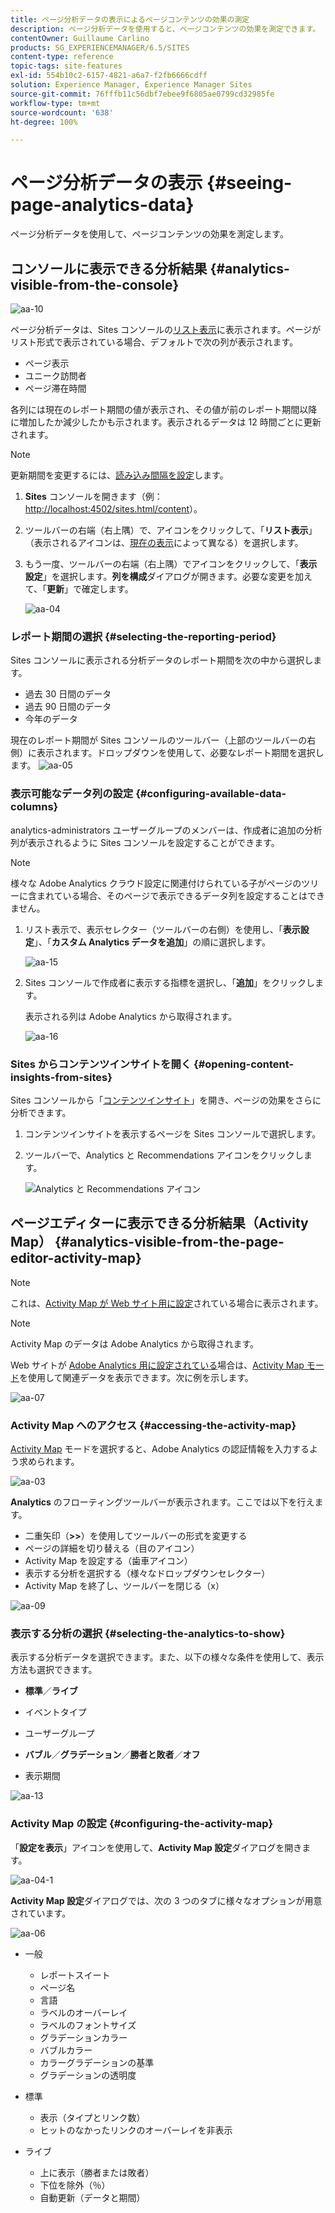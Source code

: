 ```yaml
---
title: ページ分析データの表示によるページコンテンツの効果の測定
description: ページ分析データを使用すると、ページコンテンツの効果を測定できます。
contentOwner: Guillaume Carlino
products: SG_EXPERIENCEMANAGER/6.5/SITES
content-type: reference
topic-tags: site-features
exl-id: 554b10c2-6157-4821-a6a7-f2fb6666cdff
solution: Experience Manager, Experience Manager Sites
source-git-commit: 76fffb11c56dbf7ebee9f6805ae0799cd32985fe
workflow-type: tm+mt
source-wordcount: '638'
ht-degree: 100%

---
```


# ページ分析データの表示 {#seeing-page-analytics-data}

ページ分析データを使用して、ページコンテンツの効果を測定します。

## コンソールに表示できる分析結果 {#analytics-visible-from-the-console}

![aa-10](assets/aa-10.png)

ページ分析データは、Sites コンソールの[リスト表示](/help/sites-authoring/basic-handling.md#list-view)に表示されます。ページがリスト形式で表示されている場合、デフォルトで次の列が表示されます。

* ページ表示
* ユニーク訪問者
* ページ滞在時間

各列には現在のレポート期間の値が表示され、その値が前のレポート期間以降に増加したか減少したかも示されます。表示されるデータは 12 時間ごとに更新されます。

>[!NOTE]
>
>更新期間を変更するには、[読み込み間隔を設定](/help/sites-administering/adobeanalytics-connect.md#configuring-the-import-interval)します。

1. **Sites** コンソールを開きます（例：[http://localhost:4502/sites.html/content](http://localhost:4502/sites.html/content)）。
1. ツールバーの右端（右上隅）で、アイコンをクリックして、「**リスト表示**」（表示されるアイコンは、[現在の表示](/help/sites-authoring/basic-handling.md#viewing-and-selecting-resources)によって異なる）を選択します。

1. もう一度、ツールバーの右端（右上隅）でアイコンをクリックして、「**表示設定**」を選択します。**列を構成**&#x200B;ダイアログが開きます。必要な変更を加えて、「**更新**」で確定します。

   ![aa-04](assets/aa-04.png)

### レポート期間の選択 {#selecting-the-reporting-period}

Sites コンソールに表示される分析データのレポート期間を次の中から選択します。

* 過去 30 日間のデータ
* 過去 90 日間のデータ
* 今年のデータ

現在のレポート期間が Sites コンソールのツールバー（上部のツールバーの右側）に表示されます。ドロップダウンを使用して、必要なレポート期間を選択します。
![aa-05](assets/aa-05.png)

### 表示可能なデータ列の設定 {#configuring-available-data-columns}

analytics-administrators ユーザーグループのメンバーは、作成者に追加の分析列が表示されるように Sites コンソールを設定することができます。

>[!NOTE]
>
>様々な Adobe Analytics クラウド設定に関連付けられている子がページのツリーに含まれている場合、そのページで表示できるデータ列を設定することはできません。

1. リスト表示で、表示セレクター（ツールバーの右側）を使用し、「**表示設定**」、「**カスタム Analytics データを追加**」の順に選択します。

   ![aa-15](assets/aa-15.png)

1. Sites コンソールで作成者に表示する指標を選択し、「**追加**」をクリックします。

   表示される列は Adobe Analytics から取得されます。

   ![aa-16](assets/aa-16.png)

### Sites からコンテンツインサイトを開く {#opening-content-insights-from-sites}

Sites コンソールから「[コンテンツインサイト](/help/sites-authoring/content-insights.md)」を開き、ページの効果をさらに分析できます。

1. コンテンツインサイトを表示するページを Sites コンソールで選択します。
1. ツールバーで、Analytics と Recommendations アイコンをクリックします。

   ![Analytics と Recommendations アイコン](do-not-localize/chlimage_1-16a.png)

## ページエディターに表示できる分析結果（Activity Map） {#analytics-visible-from-the-page-editor-activity-map}

>[!NOTE]
>
>これは、[Activity Map が Web サイト用に設定](/help/sites-administering/adobeanalytics-connect.md#configuring-for-the-activity-map)されている場合に表示されます。

>[!NOTE]
>
>Activity Map のデータは Adobe Analytics から取得されます。

Web サイトが [Adobe Analytics 用に設定されている](/help/sites-administering/adobeanalytics-connect.md)場合は、[Activity Map モード](/help/sites-authoring/author-environment-tools.md#page-modes)を使用して関連データを表示できます。次に例を示します。

![aa-07](assets/aa-07.png)

### Activity Map へのアクセス {#accessing-the-activity-map}

[Activity Map](/help/sites-authoring/author-environment-tools.md#page-modes) モードを選択すると、Adobe Analytics の認証情報を入力するよう求められます。

![aa-03](assets/aa-03.png)

**Analytics** のフローティングツールバーが表示されます。ここでは以下を行えます。

* 二重矢印（**>>**）を使用してツールバーの形式を変更する
* ページの詳細を切り替える（目のアイコン）
* Activity Map を設定する（歯車アイコン）
* 表示する分析を選択する（様々なドロップダウンセレクター）
* Activity Map を終了し、ツールバーを閉じる（x）

![aa-09](assets/aa-09.png)

### 表示する分析の選択 {#selecting-the-analytics-to-show}

表示する分析データを選択できます。また、以下の様々な条件を使用して、表示方法も選択できます。

* **標準**／**ライブ**

* イベントタイプ
* ユーザーグループ
* **バブル**／**グラデーション**／**勝者と敗者**／**オフ**

* 表示期間

![aa-13](assets/aa-13.png)

### Activity Map の設定 {#configuring-the-activity-map}

「**設定を表示**」アイコンを使用して、**Activity Map 設定**&#x200B;ダイアログを開きます。

![aa-04-1](assets/aa-04-1.png)

**Activity Map 設定**&#x200B;ダイアログでは、次の 3 つのタブに様々なオプションが用意されています。

![aa-06](assets/aa-06.png)

* 一般

   * レポートスイート
   * ページ名
   * 言語
   * ラベルのオーバーレイ
   * ラベルのフォントサイズ
   * グラデーションカラー
   * バブルカラー
   * カラーグラデーションの基準
   * グラデーションの透明度

* 標準

   * 表示（タイプとリンク数）
   * ヒットのなかったリンクのオーバーレイを非表示

* ライブ

   * 上に表示（勝者または敗者）
   * 下位を除外（％）
   * 自動更新（データと期間）

